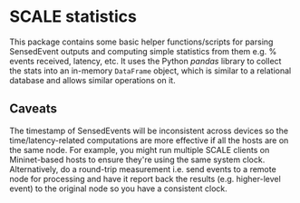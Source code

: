 SCALE statistics
====

This package contains some basic helper functions/scripts for parsing SensedEvent outputs and computing simple statistics from them e.g. % events received, latency, etc.
It uses the Python *pandas* library to collect the stats into an in-memory `DataFrame` object, which is similar to a relational database and allows similar operations on it. 

Caveats
----

The timestamp of SensedEvents will be inconsistent across devices so the time/latency-related computations are more effective if all the hosts are on the same node.
For example, you might run multiple SCALE clients on Mininet-based hosts to ensure they're using the same system clock.
Alternatively, do a round-trip measurement i.e. send events to a remote node for processing and have it report back the results (e.g. higher-level event) to the original node so you have a consistent clock.